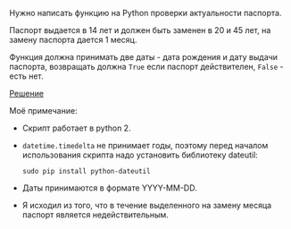Нужно написать функцию на Python проверки актуальности паспорта.

Паспорт выдается в 14 лет и должен быть заменен в 20 и 45 лет, на замену паспорта дается 1 месяц.

Функция должна принимать две даты - дата рождения и дату выдачи паспорта, возвращать должна `True` если паспорт действителен, `False` - есть нет.

[Решение](https://github.com/mxmaslin/Test-tasks/blob/master/solutions/tests_python/passport_validator/passport_validator.py "Решение задания на валидацию паспорта")

Моё примечание:

- Скрипт работает в python 2.
- `datetime.timedelta` не принимает годы, поэтому перед началом использования скрипта надо установить библиотеку dateutil:

    `sudo pip install python-dateutil`

- Даты принимаются в формате YYYY-MM-DD.
- Я исходил из того, что в течение выделенного на замену месяца паспорт является недействительным.
